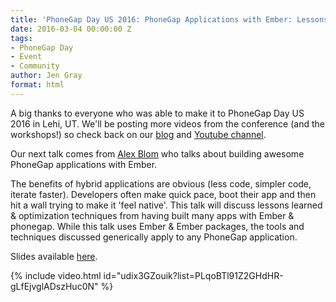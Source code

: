 ```yaml
---
title: 'PhoneGap Day US 2016: PhoneGap Applications with Ember: Lessons Learned'
date: 2016-03-04 00:00:00 Z
tags:
- PhoneGap Day
- Event
- Community
author: Jen Gray
format: html
---
```


A big thanks to everyone who was able to make it to PhoneGap Day US 2016 in Lehi, UT. We'll be posting more videos from the conference (and the workshops!) so check back on our [blog](http://phonegap.com/blog/tag/phonegap-day/) and [Youtube channel](https://www.youtube.com/user/PhoneGap).

Our next talk comes from [Alex Blom](https://twitter.com/AlexBlom) who talks about building awesome PhoneGap applications with Ember.

The benefits of hybrid applications are obvious (less code, simpler code, iterate faster). Developers often make quick pace, boot their app and then hit a wall trying to make it 'feel native'. This talk will discuss lessons learned & optimization techniques from having built many apps with Ember & phonegap. While this talk uses Ember & Ember packages, the tools and techniques discussed generically apply to any PhoneGap application.

Slides available [here](http://www.slideshare.net/AlexBlom/phonegap-day-2016-emberjs-hybrid-apps-tips).

{% include video.html id="udix3GZouik?list=PLqoBTl91Z2GHdHR-gLfEjvglADszHuc0N" %}
